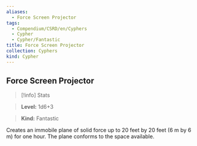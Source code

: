 ```yaml
---
aliases:
  - Force Screen Projector
tags:
  - Compendium/CSRD/en/Cyphers
  - Cypher
  - Cypher/Fantastic
title: Force Screen Projector
collection: Cyphers
kind: Cypher
---
```

## Force Screen Projector    
>[!info] Stats    
> **Level:** 1d6+3    
> **Kind:** Fantastic  
    
Creates an immobile plane of solid force up to 20 feet by 20 feet (6 m by 6 m) for one hour. The plane conforms to the space available.